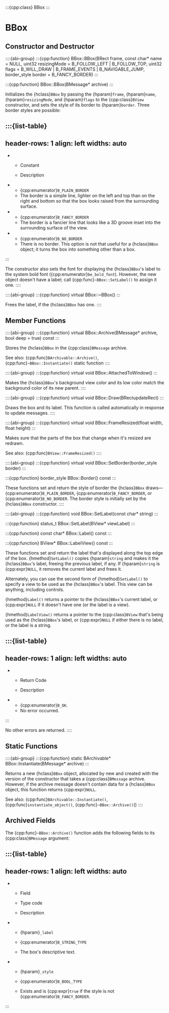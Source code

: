 :::{cpp:class} BBox
:::

# BBox

## Constructor and Destructor

::::{abi-group}
:::{cpp:function} BBox::BBox(BRect frame, const char* name = NULL, uint32 resizingMode = B_FOLLOW_LEFT | B_FOLLOW_TOP, uint32 flags = B_WILL_DRAW | B_FRAME_EVENTS | B_NAVIGABLE_JUMP, border_style border = B_FANCY_BORDER)
:::

:::{cpp:function} BBox::BBox(BMessage* archive)
:::

Initializes the {hclass}`BBox` by passing the {hparam}`frame`,
{hparam}`name`, {hparam}`resizingMode`, and {hparam}`flags` to the
{cpp:class}`BView` constructor, and sets the style of its border to
{hparam}`border`. Three border styles are possible:

:::{list-table}
---
header-rows: 1
align: left
widths: auto
---
-
	- Constant

	- Description

-
	- {cpp:enumerator}`B_PLAIN_BORDER`
	- The border is a simple line, lighter on the left and top than on the right
		and bottom so that the box looks raised from the surrounding surface.
-
	- {cpp:enumerator}`B_FANCY_BORDER`
	- The border is a fancier line that looks like a 3D groove inset into the
		surrounding surface of the view.
-
	- {cpp:enumerator}`B_NO_BORDER`
	- There is no border. This option is not that useful for a {hclass}`BBox`
		object; it turns the box into something other than a box.

:::

The constructor also sets the font for displaying the {hclass}`BBox`'s
label to the system bold font ({cpp:enumerator}`be_bold_font`). However,
the new object doesn't have a label; call {cpp:func}`~BBox::SetLabel()` to
assign it one.
::::

::::{abi-group}
:::{cpp:function} virtual BBox::~BBox()
:::

Frees the label, if the {hclass}`BBox` has one.
::::

## Member Functions

::::{abi-group}
:::{cpp:function} virtual BBox::Archive(BMessage* archive, bool deep = true) const
:::

Stores the {hclass}`BBox` in the {cpp:class}`BMessage` archive.

See also: {cpp:func}`BArchivable::Archive()`,
{cpp:func}`~BBox::Instantiate()` static function
::::

::::{abi-group}
:::{cpp:function} virtual void BBox::AttachedToWindow()
:::

Makes the {hclass}`BBox`'s background view color and its low color match
the background color of its new parent.
::::

::::{abi-group}
:::{cpp:function} virtual void BBox::Draw(BRectupdateRect)
:::

Draws the box and its label. This function is called automatically in
response to update messages.
::::

::::{abi-group}
:::{cpp:function} virtual void BBox::FrameResized(float width, float height)
:::

Makes sure that the parts of the box that change when it's resized are
redrawn.

See also: {cpp:func}`BView::FrameResized()`
::::

::::{abi-group}
:::{cpp:function} virtual void BBox::SetBorder(border_style border)
:::

:::{cpp:function} border_style BBox::Border() const
:::

These functions set and return the style of border the {hclass}`BBox`
draws—{cpp:enumerator}`B_PLAIN_BORDER`, {cpp:enumerator}`B_FANCY_BORDER`,
or {cpp:enumerator}`B_NO_BORDER`. The border style is initially set by the
{hclass}`BBox` constructor.
::::

::::{abi-group}
:::{cpp:function} void BBox::SetLabel(const char* string)
:::

:::{cpp:function} status_t BBox::SetLabel(BView* viewLabel)
:::

:::{cpp:function} const char* BBox::Label() const
:::

:::{cpp:function} BView* BBox::LabelView() const
:::

These functions set and return the label that's displayed along the top
edge of the box. {hmethod}`SetLabel()` copies {hparam}`string` and makes it
the {hclass}`BBox`'s label, freeing the previous label, if any. If
{hparam}`string` is {cpp:expr}`NULL`, it removes the current label and
frees it.

Alternately, you can use the second form of {hmethod}`SetLabel()` to
specify a view to be used as the {hclass}`BBox`'s label. This view can be
anything, including controls.

{hmethod}`Label()` returns a pointer to the {hclass}`BBox`'s current
label, or {cpp:expr}`NULL` if it doesn't have one (or the label is a view).

{hmethod}`LabelView()` returns a pointer to the {cpp:class}`BView` that's
being used as the {hclass}`BBox`'s label, or {cpp:expr}`NULL` if either
there is no label, or the label is a string.

:::{list-table}
---
header-rows: 1
align: left
widths: auto
---
-
	- Return Code

	- Description

-
	- {cpp:enumerator}`B_OK`.
	- No error occurred.

:::

No other errors are returned.
::::

## Static Functions

::::{abi-group}
:::{cpp:function} static BArchivable* BBox::Instantiate(BMessage* archive)
:::

Returns a new {hclass}`BBox` object, allocated by new and created with the
version of the constructor that takes a {cpp:class}`BMessage` archive.
However, if the archive message doesn't contain data for a {hclass}`BBox`
object, this function returns {cpp:expr}`NULL`.

See also: {cpp:func}`BArchivable::Instantiate()`,
{cpp:func}`instantiate_object()`, {cpp:func}`~BBox::Archive()`()
::::

## Archived Fields

The {cpp:func}`~BBox::Archive()` function adds the following fields to its
{cpp:class}`BMessage` argument:

:::{list-table}
---
header-rows: 1
align: left
widths: auto
---
-
	- Field

	- Type code

	- Description

-
	- {hparam}`_label`

	- {cpp:enumerator}`B_STRING_TYPE`

	- The box's descriptive text.

-
	- {hparam}`_style`

	- {cpp:enumerator}`B_BOOL_TYPE`

	- Exists and is {cpp:expr}`true` if the style is not
{cpp:enumerator}`B_FANCY_BORDER`.


:::
